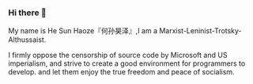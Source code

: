 ### Hi there 👋

My name is He Sun Haoze『何孙昊泽』,I am a Marxist-Leninist-Trotsky-Althussaist.


I firmly oppose the censorship of source code by Microsoft and US imperialism, and strive to create a good environment for programmers to develop. and let them enjoy the true freedom and peace of socialism.
